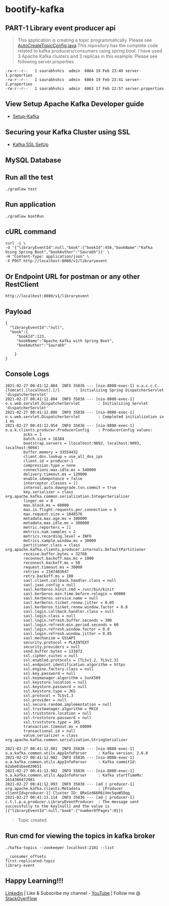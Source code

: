 # bootify-kafka

## PART-1 Library event producer api
> This application is creating a topic programmatically. Please see [AutoCreateTopicConfig.java](https://github.com/saurabhshcs/apache-kafka-learning/blob/main/library-producer-api/src/main/java/com/techsharezone/library/producer/api/config/AutoCreateConfig.java)
> This repository has the complete code related to kafka producers/consumers using spring boot.
> I have used 3 Apache Kafka clusters and 3 replicas in this example. Please see following server.properties

```
-rw-r--r--   1 saurabhshcs  admin  6864 19 Feb 23:40 server-1.properties
-rw-r--r--   1 saurabhshcs  admin  6864 19 Feb 23:41 server-2.properties
-rw-r--r--   1 saurabhshcs  admin  6863 17 Feb 22:57 server.properties
```

## View Setup Apache Kafka Developer guide

- [Setup-Kafka](https://github.com/saurabhshcs/apache-kafka-developer-guide/blob/main/README.md)

## Securing your Kafka Cluster using SSL

- [Kafka SSL SetUp](https://github.com/saurabhshcs/apache-kafka-developer-guide/blob/main/Kafka_Security_config.md)

## MySQL Database

## Run all the test 

`
./gradlew test
`

## Run application
`
./gradlew bootRun
`
## cURL command

```
curl -i \
-d '{"libraryEventId":null,"book":{"bookId":456,"bookName":"Kafka Using Spring Boot","bookAuthor":"Saurabh"}}' \
-H "Content-Type: application/json" \
-X POST http://localhost:8080/v1/libraryevent
```
## Or Endpoint URL for postman or any other RestClient

```
http://localhost:8080/v1/libraryevent
````
## Payload

```
{
  "libraryEventId":"null",
  "book":{
	 "bookId":123,
	 "bookName":"Apache Kafka with Spring Boot",
	 "bookAuthor":"Saurabh"

	}
}

```
## Console Logs

```
2021-02-27 00:41:12.804  INFO 35836 --- [nio-8080-exec-1] o.a.c.c.C.[Tomcat].[localhost].[/]       : Initializing Spring DispatcherServlet 'dispatcherServlet'
2021-02-27 00:41:12.804  INFO 35836 --- [nio-8080-exec-1] o.s.web.servlet.DispatcherServlet        : Initializing Servlet 'dispatcherServlet'
2021-02-27 00:41:12.806  INFO 35836 --- [nio-8080-exec-1] o.s.web.servlet.DispatcherServlet        : Completed initialization in 1 ms
2021-02-27 00:41:12.954  INFO 35836 --- [nio-8080-exec-1] o.a.k.clients.producer.ProducerConfig    : ProducerConfig values: 
        acks = 1
        batch.size = 16384
        bootstrap.servers = [localhost:9092, localhost:9093, localhost:9094]
        buffer.memory = 33554432
        client.dns.lookup = use_all_dns_ips
        client.id = producer-1
        compression.type = none
        connections.max.idle.ms = 540000
        delivery.timeout.ms = 120000
        enable.idempotence = false
        interceptor.classes = []
        internal.auto.downgrade.txn.commit = true
        key.serializer = class org.apache.kafka.common.serialization.IntegerSerializer
        linger.ms = 0
        max.block.ms = 60000
        max.in.flight.requests.per.connection = 5
        max.request.size = 1048576
        metadata.max.age.ms = 300000
        metadata.max.idle.ms = 300000
        metric.reporters = []
        metrics.num.samples = 2
        metrics.recording.level = INFO
        metrics.sample.window.ms = 30000
        partitioner.class = class org.apache.kafka.clients.producer.internals.DefaultPartitioner
        receive.buffer.bytes = 32768
        reconnect.backoff.max.ms = 1000
        reconnect.backoff.ms = 50
        request.timeout.ms = 30000
        retries = 2147483647
        retry.backoff.ms = 100
        sasl.client.callback.handler.class = null
        sasl.jaas.config = null
        sasl.kerberos.kinit.cmd = /usr/bin/kinit
        sasl.kerberos.min.time.before.relogin = 60000
        sasl.kerberos.service.name = null
        sasl.kerberos.ticket.renew.jitter = 0.05
        sasl.kerberos.ticket.renew.window.factor = 0.8
        sasl.login.callback.handler.class = null
        sasl.login.class = null
        sasl.login.refresh.buffer.seconds = 300
        sasl.login.refresh.min.period.seconds = 60
        sasl.login.refresh.window.factor = 0.8
        sasl.login.refresh.window.jitter = 0.05
        sasl.mechanism = GSSAPI
        security.protocol = PLAINTEXT
        security.providers = null
        send.buffer.bytes = 131072
        ssl.cipher.suites = null
        ssl.enabled.protocols = [TLSv1.2, TLSv1.3]
        ssl.endpoint.identification.algorithm = https
        ssl.engine.factory.class = null
        ssl.key.password = null
        ssl.keymanager.algorithm = SunX509
        ssl.keystore.location = null
        ssl.keystore.password = null
        ssl.keystore.type = JKS
        ssl.protocol = TLSv1.3
        ssl.provider = null
        ssl.secure.random.implementation = null
        ssl.trustmanager.algorithm = PKIX
        ssl.truststore.location = null
        ssl.truststore.password = null
        ssl.truststore.type = JKS
        transaction.timeout.ms = 60000
        transactional.id = null
        value.serializer = class org.apache.kafka.common.serialization.StringSerializer

2021-02-27 00:41:12.981  INFO 35836 --- [nio-8080-exec-1] o.a.kafka.common.utils.AppInfoParser     : Kafka version: 2.6.0
2021-02-27 00:41:12.982  INFO 35836 --- [nio-8080-exec-1] o.a.kafka.common.utils.AppInfoParser     : Kafka commitId: 62abe01bee039651
2021-02-27 00:41:12.982  INFO 35836 --- [nio-8080-exec-1] o.a.kafka.common.utils.AppInfoParser     : Kafka startTimeMs: 1614386472981
2021-02-27 00:41:12.993  INFO 35836 --- [ad | producer-1] org.apache.kafka.clients.Metadata        : [Producer clientId=producer-1] Cluster ID: QRxGzd66R6iVmc5qoW5Dqg
2021-02-27 00:41:13.114  INFO 35836 --- [ad | producer-1] c.t.l.p.a.producer.LibraryEventProducer  : The message sent successfully to the key[null] and the value is [{"libraryEventId":null,"book":{"numberOfPages":0}}]

```

> Topic created 

## Run cmd for viewing the topics in kafka broker

`
./kafka-topics --zookeeper localhost:2181 --list
`

```
__consumer_offsets
first-replicated-topic
library-event
```

## Happy Learning!!!


[Linkedin](https://www.linkedin.com/in/saurabhshcs/) | Like & Subscribe my channel - [YouTube](https://www.youtube.com/channel/UCSQqjPw7_tfx1Ie4yYHbcxQ?pbjreload=102) | Follow me @ [StackOverFlow](https://stackoverflow.com/users/10719720/saurabhshcs?tab=profile)
